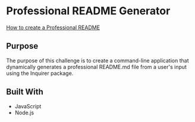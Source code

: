 # Professional README Generator

[How to create a Professional README](./readme-guide.md)

## Purpose

The purpose of this challenge is to create a command-line application that dynamically generates a professional README.md file from a user's input using the Inquirer package.

## Built With
* JavaScript
* Node.js

